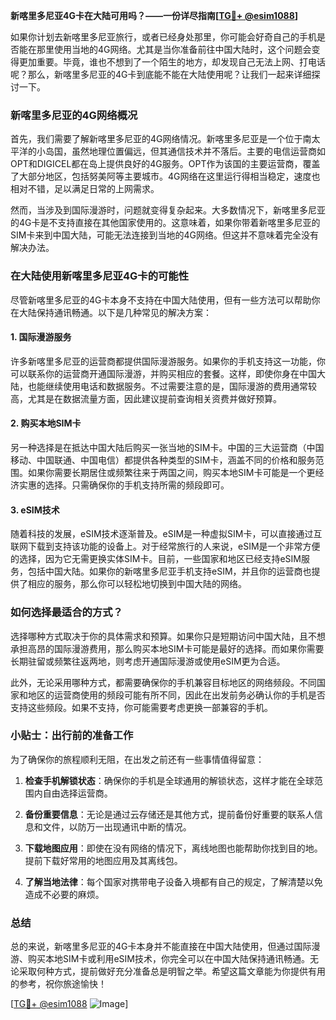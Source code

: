 **新喀里多尼亚4G卡在大陆可用吗？——一份详尽指南[[TG💪+ @esim1088](https://t.me/s/esim1088)]**

如果你计划去新喀里多尼亚旅行，或者已经身处那里，你可能会好奇自己的手机是否能在那里使用当地的4G网络。尤其是当你准备前往中国大陆时，这个问题会变得更加重要。毕竟，谁也不想到了一个陌生的地方，却发现自己无法上网、打电话呢？那么，新喀里多尼亚的4G卡到底能不能在大陆使用呢？让我们一起来详细探讨一下。

### 新喀里多尼亚的4G网络概况

首先，我们需要了解新喀里多尼亚的4G网络情况。新喀里多尼亚是一个位于南太平洋的小岛国，虽然地理位置偏远，但其通信技术并不落后。主要的电信运营商如OPT和DIGICEL都在岛上提供良好的4G服务。OPT作为该国的主要运营商，覆盖了大部分地区，包括努美阿等主要城市。4G网络在这里运行得相当稳定，速度也相对不错，足以满足日常的上网需求。

然而，当涉及到国际漫游时，问题就变得复杂起来。大多数情况下，新喀里多尼亚的4G卡是不支持直接在其他国家使用的。这意味着，如果你带着新喀里多尼亚的SIM卡来到中国大陆，可能无法连接到当地的4G网络。但这并不意味着完全没有解决办法。

### 在大陆使用新喀里多尼亚4G卡的可能性

尽管新喀里多尼亚的4G卡本身不支持在中国大陆使用，但有一些方法可以帮助你在大陆保持通讯畅通。以下是几种常见的解决方案：

#### 1. 国际漫游服务
许多新喀里多尼亚的运营商都提供国际漫游服务。如果你的手机支持这一功能，你可以联系你的运营商开通国际漫游，并购买相应的套餐。这样，即使你身在中国大陆，也能继续使用电话和数据服务。不过需要注意的是，国际漫游的费用通常较高，尤其是在数据流量方面，因此建议提前查询相关资费并做好预算。

#### 2. 购买本地SIM卡
另一种选择是在抵达中国大陆后购买一张当地的SIM卡。中国的三大运营商（中国移动、中国联通、中国电信）都提供各种类型的SIM卡，涵盖不同的价格和服务范围。如果你需要长期居住或频繁往来于两国之间，购买本地SIM卡可能是一个更经济实惠的选择。只需确保你的手机支持所需的频段即可。

#### 3. eSIM技术
随着科技的发展，eSIM技术逐渐普及。eSIM是一种虚拟SIM卡，可以直接通过互联网下载到支持该功能的设备上。对于经常旅行的人来说，eSIM是一个非常方便的选择，因为它无需更换实体SIM卡。目前，一些国家和地区已经支持eSIM服务，包括中国大陆。如果你的新喀里多尼亚手机支持eSIM，并且你的运营商也提供了相应的服务，那么你可以轻松地切换到中国大陆的网络。

### 如何选择最适合的方式？

选择哪种方式取决于你的具体需求和预算。如果你只是短期访问中国大陆，且不想承担高昂的国际漫游费用，那么购买本地SIM卡可能是最好的选择。而如果你需要长期驻留或频繁往返两地，则考虑开通国际漫游或使用eSIM更为合适。

此外，无论采用哪种方式，都需要确保你的手机兼容目标地区的网络频段。不同国家和地区的运营商使用的频段可能有所不同，因此在出发前务必确认你的手机是否支持这些频段。如果不支持，你可能需要考虑更换一部兼容的手机。

### 小贴士：出行前的准备工作

为了确保你的旅程顺利无阻，在出发之前还有一些事情值得留意：

1. **检查手机解锁状态**：确保你的手机是全球通用的解锁状态，这样才能在全球范围内自由选择运营商。
   
2. **备份重要信息**：无论是通过云存储还是其他方式，提前备份好重要的联系人信息和文件，以防万一出现通讯中断的情况。

3. **下载地图应用**：即使在没有网络的情况下，离线地图也能帮助你找到目的地。提前下载好常用的地图应用及其离线包。

4. **了解当地法律**：每个国家对携带电子设备入境都有自己的规定，了解清楚以免造成不必要的麻烦。

### 总结

总的来说，新喀里多尼亚的4G卡本身并不能直接在中国大陆使用，但通过国际漫游、购买本地SIM卡或利用eSIM技术，你完全可以在中国大陆保持通讯畅通。无论采取何种方式，提前做好充分准备总是明智之举。希望这篇文章能为你提供有用的参考，祝你旅途愉快！

[[TG💪+ @esim1088](https://t.me/s/esim1088) ![Image](https://i.postimg.cc/4NQfJmqS/Snipaste-2025-05-13-00-14-12.png)]